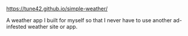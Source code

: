 https://tune42.github.io/simple-weather/

A weather app I built for myself so that I never have to use another ad-infested weather site or app. 
